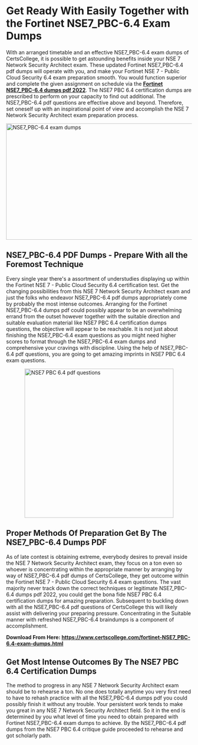 <h1><strong>Get Ready With Easily Together with the Fortinet NSE7_PBC-6.4 Exam Dumps&nbsp;</strong></h1>
<p><span style="font-weight: 400;">With an arranged timetable and an effective  NSE7_PBC-6.4 exam dumps of CertsCollege, it is possible to get astounding benefits inside your NSE 7 Network Security Architect exam. These updated Fortinet NSE7_PBC-6.4 pdf dumps will operate with you, and make your Fortinet NSE 7 - Public Cloud Security 6.4 exam preparation smooth. You would function superior and complete the given assignment on schedule via the <strong><a href="https://www.certscollege.com/fortinet-NSE7_PBC-6.4-exam-dumps.html">Fortinet NSE7_PBC-6.4 dumps pdf 2022</a></strong>. The NSE7 PBC 6.4 certification dumps are prescribed to perform on your capacity to find out additional. The  NSE7_PBC-6.4 pdf questions are effective above and beyond. Therefore, set oneself up with an inspirational point of view and accomplish the NSE 7 Network Security Architect exam preparation process.&nbsp;</span></p>
<p><span style="font-weight: 400;"><img style="display: block; margin-left: auto; margin-right: auto;" src="https://i.ibb.co/CPDK3ps/Yellow-and-Blue-Initiative-Blog-Banner.png" alt="NSE7_PBC-6.4 exam dumps" width="559" height="315" /></span></p>
<h2><strong>NSE7_PBC-6.4 PDF Dumps - Prepare With all the Foremost Technique</strong></h2>
<p><span style="font-weight: 400;">Every single year there's a assortment of understudies displaying up within the Fortinet NSE 7 - Public Cloud Security 6.4 certification test. Get the changing possibilities from this NSE 7 Network Security Architect exam and just the folks who endeavor NSE7_PBC-6.4 pdf dumps appropriately come by probably the most intense outcomes. Arranging for the Fortinet NSE7_PBC-6.4 dumps pdf could possibly appear to be an overwhelming errand from the outset however together with the suitable direction and suitable evaluation material like NSE7 PBC 6.4 certification dumps questions, the objective will appear to be reachable. It is not just about finishing the NSE7_PBC-6.4 exam questions as you might need higher scores to format through the NSE7_PBC-6.4 exam dumps and comprehensive your cravings with discipline. Using the help of NSE7_PBC-6.4 pdf questions, you are going to get amazing imprints in NSE7 PBC 6.4 exam questions.</span></p>
<p><span style="font-weight: 400;"><a href="https://tinyurl.com/ur5hvm8n"><img style="display: block; margin-left: auto; margin-right: auto;" src="https://i.ibb.co/9tMrhdY/Teacher-Appreciation-Invitation.png" alt="NSE7 PBC 6.4 pdf questions " width="404" height="404" /></a></span></p>
<h2><strong>Proper Methods Of Preparation Get By The NSE7_PBC-6.4 Dumps PDF</strong></h2>
<p><span style="font-weight: 400;">As of late contest is obtaining extreme, everybody desires to prevail inside the NSE 7 Network Security Architect exam, they focus on a ton even so whoever is concentrating within the appropriate manner by arranging by way of NSE7_PBC-6.4 pdf dumps of CertsCollege, they get outcome within the Fortinet NSE 7 - Public Cloud Security 6.4 exam questions. The vast majority never track down the correct techniques or legitimate NSE7_PBC-6.4 dumps pdf 2022, you could get the bona fide NSE7 PBC 6.4 certification dumps for amazing preparation. Subsequent to buckling down with all the  NSE7_PBC-6.4 pdf questions of CertsCollege this will likely assist with delivering your preparing pressure. Concentrating in the Suitable manner with refreshed NSE7_PBC-6.4 braindumps is a component of accomplishment.</span></p>
<p><span style="font-weight: 400;"><strong>Download From Here: <a href="https://www.certscollege.com/fortinet-NSE7_PBC-6.4-exam-dumps.html">https://www.certscollege.com/fortinet-NSE7_PBC-6.4-exam-dumps.html</a></strong></span></p>
<h2><strong>Get Most Intense Outcomes By The NSE7 PBC 6.4 Certification Dumps</strong></h2>
<p><span style="font-weight: 400;">The method to progress in any NSE 7 Network Security Architect exam should be to rehearse a ton. No one does totally anytime you very first need to have to rehash practice with all the NSE7_PBC-6.4 dumps pdf you could possibly finish it without any trouble. Your persistent work tends to make you great in any NSE 7 Network Security Architect field. So it in the end is determined by you what level of time you need to obtain prepared with Fortinet NSE7_PBC-6.4 exam dumps to achieve. By the NSE7_PBC-6.4 pdf dumps from the NSE7 PBC 6.4 critique guide proceeded to rehearse and got scholarly path.</span></p>
